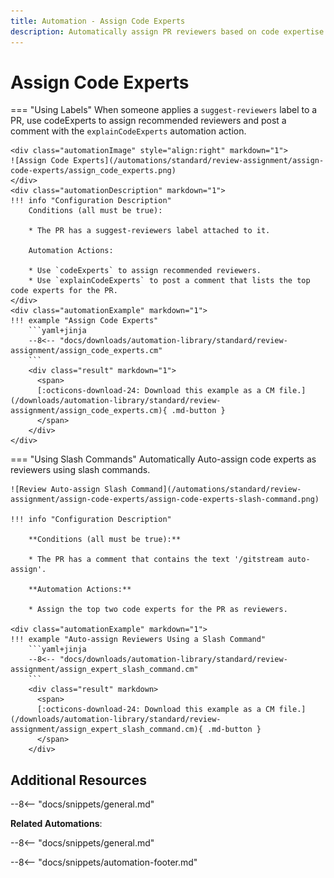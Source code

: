 ```yaml
---
title: Automation - Assign Code Experts
description: Automatically assign PR reviewers based on code expertise.
---
```

# Assign Code Experts

<!-- --8<-- [start:example]-->
=== "Using Labels"
    When someone applies a `suggest-reviewers` label to a PR, use codeExperts to assign recommended reviewers and post a comment with the `explainCodeExperts` automation action.

    <div class="automationImage" style="align:right" markdown="1">
    ![Assign Code Experts](/automations/standard/review-assignment/assign-code-experts/assign_code_experts.png)
    </div>
    <div class="automationDescription" markdown="1">
    !!! info "Configuration Description"
        Conditions (all must be true):

        * The PR has a suggest-reviewers label attached to it.

        Automation Actions:

        * Use `codeExperts` to assign recommended reviewers.
        * Use `explainCodeExperts` to post a comment that lists the top code experts for the PR.
    </div>
    <div class="automationExample" markdown="1">
    !!! example "Assign Code Experts"
        ```yaml+jinja
        --8<-- "docs/downloads/automation-library/standard/review-assignment/assign_code_experts.cm"
        ```
        <div class="result" markdown="1">
          <span>
          [:octicons-download-24: Download this example as a CM file.](/downloads/automation-library/standard/review-assignment/assign_code_experts.cm){ .md-button }
          </span>
        </div>
    </div>

=== "Using Slash Commands"
    Automatically Auto-assign code experts as reviewers using slash commands.

    ![Review Auto-assign Slash Command](/automations/standard/review-assignment/assign-code-experts/assign-code-experts-slash-command.png)

    !!! info "Configuration Description"

        **Conditions (all must be true):**

        * The PR has a comment that contains the text '/gitstream auto-assign'.

        **Automation Actions:**

        * Assign the top two code experts for the PR as reviewers.

    <div class="automationExample" markdown="1">
    !!! example "Auto-assign Reviewers Using a Slash Command"
        ```yaml+jinja
        --8<-- "docs/downloads/automation-library/standard/review-assignment/assign_expert_slash_command.cm"
        ```
        <div class="result" markdown>
          <span>
          [:octicons-download-24: Download this example as a CM file.](/downloads/automation-library/standard/review-assignment/assign_expert_slash_command.cm){ .md-button }
          </span>
        </div>
<!-- --8<-- [end:example]-->
## Additional Resources

--8<-- "docs/snippets/general.md"

**Related Automations**:

--8<-- "docs/snippets/general.md"

--8<-- "docs/snippets/automation-footer.md"